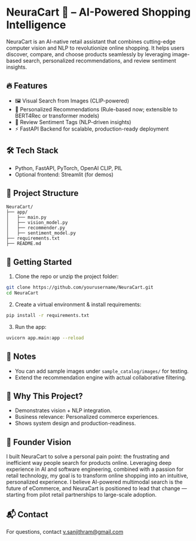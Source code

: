 # NeuraCart 🛒 – AI-Powered Shopping Intelligence

NeuraCart is an AI-native retail assistant that combines cutting-edge computer vision and NLP to revolutionize online shopping. It helps users discover, compare, and choose products seamlessly by leveraging image-based search, personalized recommendations, and review sentiment insights.

## 🔥 Features
- 🖼️ Visual Search from Images (CLIP-powered)
- 🎯 Personalized Recommendations (Rule-based now; extensible to BERT4Rec or transformer models)
- 💬 Review Sentiment Tags (NLP-driven insights)
- ⚡ FastAPI Backend for scalable, production-ready deployment

## 🛠️ Tech Stack
- Python, FastAPI, PyTorch, OpenAI CLIP, PIL
- Optional frontend: Streamlit (for demos)

## 📂 Project Structure

```
NeuraCart/
├── app/
│   ├── main.py
│   ├── vision_model.py
│   ├── recommender.py
│   ├── sentiment_model.py
├── requirements.txt
├── README.md
```

## 🚀 Getting Started

1. Clone the repo or unzip the project folder:
```bash
git clone https://github.com/yourusername/NeuraCart.git
cd NeuraCart
```
2. Create a virtual environment & install requirements:
```bash
pip install -r requirements.txt
```
3. Run the app:
```bash
uvicorn app.main:app --reload
```

## 📌 Notes
- You can add sample images under `sample_catalog/images/` for testing.
- Extend the recommendation engine with actual collaborative filtering.

## 🎯 Why This Project?
- Demonstrates vision + NLP integration.
- Business relevance: Personalized commerce experiences.
- Shows system design and production-readiness.

## 👤 Founder Vision

I built NeuraCart to solve a personal pain point: the frustrating and inefficient way people search for products online. Leveraging deep experience in AI and software engineering, combined with a passion for retail technology, my goal is to transform online shopping into an intuitive, personalized experience. I believe AI-powered multimodal search is the future of eCommerce, and NeuraCart is positioned to lead that change — starting from pilot retail partnerships to large-scale adoption.

## 📬 Contact
For questions, contact v.sanjithram@gmail.com
